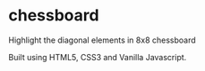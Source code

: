 # chessboard
Highlight the diagonal elements in 8x8 chessboard

Built using HTML5, CSS3 and Vanilla Javascript.
